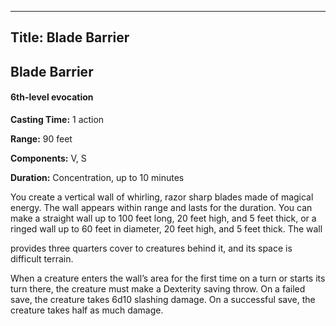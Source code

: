 -------------------------
Title: Blade Barrier
-------------------------

## Blade Barrier

#### 6th-level evocation


**Casting Time:** 1 action 

**Range:** 90 feet 

**Components:** V, S 

**Duration:** Concentration, up to 10 minutes


You create a vertical wall of whirling, razor sharp blades made of
magical energy. The wall appears within range and lasts for the
duration. You can make a straight wall up to 100 feet long, 20 feet
high, and 5 feet thick, or a ringed wall up to 60 feet in diameter, 20
feet high, and 5 feet thick. The wall

provides three quarters cover to creatures behind it, and its space
is difficult terrain.

When a creature enters the wall’s area for the first time on a turn or
starts its turn there, the creature must make a Dexterity saving throw.
On a failed save, the creature takes 6d10 slashing damage. On a
successful save, the creature takes half as much damage.


